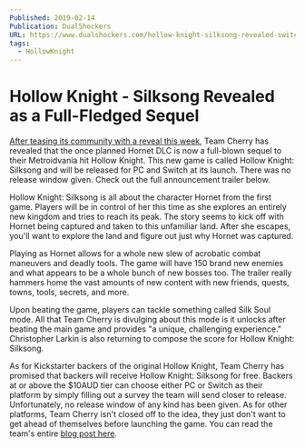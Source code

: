 ```yaml
---
Published: 2019-02-14
Publication: DualShockers
URL: https://www.dualshockers.com/hollow-knight-silksong-revealed-switch-pc/
tags:
  - HollowKnight
---
```

# Hollow Knight - Silksong Revealed as a Full-Fledged Sequel

[After teasing its community with a reveal this week](https://www.dualshockers.com/hollow-knight-hornet-dlc-tease/), Team Cherry has revealed that the once planned Hornet DLC is now a full-blown sequel to their Metroidvania hit Hollow Knight. This new game is called Hollow Knight: Silksong and will be released for PC and Switch at its launch. There was no release window given. Check out the full announcement trailer below.

Hollow Knight: Silksong is all about the character Hornet from the first game. Players will be in control of her this time as she explores an entirely new kingdom and tries to reach its peak. The story seems to kick off with Hornet being captured and taken to this unfamiliar land. After she escapes, you'll want to explore the land and figure out just why Hornet was captured.

Playing as Hornet allows for a whole new slew of acrobatic combat maneuvers and deadly tools. The game will have 150 brand new enemies and what appears to be a whole bunch of new bosses too. The trailer really hammers home the vast amounts of new content with new friends, quests, towns, tools, secrets, and more.

Upon beating the game, players can tackle something called Silk Soul mode. All that Team Cherry is divulging about this mode is it unlocks after beating the main game and provides "a unique, challenging experience." Christopher Larkin is also returning to compose the score for Hollow Knight: Silksong.

As for Kickstarter backers of the original Hollow Knight, Team Cherry has promised that backers will receive Hollow Knight: Silksong for free. Backers at or above the $10AUD tier can choose either PC or Switch as their platform by simply filling out a survey the team will send closer to release. Unfortunately, no release window of any kind has been given. As for other platforms, Team Cherry isn't closed off to the idea, they just don't want to get ahead of themselves before launching the game. You can read the team's entire [blog post here](http://teamcherry.com.au/hollow-knight-silksong/).